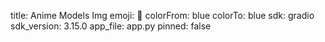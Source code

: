 title: Anime Models Img
emoji: 🐢
colorFrom: blue
colorTo: blue
sdk: gradio
sdk_version: 3.15.0
app_file: app.py
pinned: false
